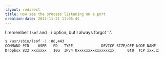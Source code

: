 ```yaml
---
layout: redirect
title: How see the process listening on a port
creation-date: 2012-11-21 11:05:44
---
```

I remember `lsof` and `-i` option, but I always forgot ':'.

```bash
$ /usr/sbin/lsof -i :80,443
COMMAND PID    USER   FD   TYPE             DEVICE SIZE/OFF NODE NAME
Dropbox 822 xxxxxxx   10u  IPv4 0xxxxxxxxxxxxxxxxx      0t0  TCP xxx.xxx.xxx.xxx:49337->sjc-not1.sjc.dropbox.com:http (ESTABLISHED)
```
